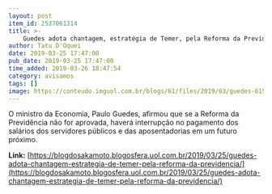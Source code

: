```yaml
---
layout: post
item_id: 2537061314
title: >-
    Guedes adota chantagem, estratégia de Temer, pela Reforma da Previdência
author: Tatu D'Oquei
date: 2019-03-25 17:47:00
pub_date: 2019-03-25 17:47:00
time_added: 2019-03-26 18:47:54
category: avisamos
tags: []
image: https://conteudo.imguol.com.br/blogs/61/files/2019/03/guedes-615x300.jpg
---
```


O ministro da Economia, Paulo Guedes, afirmou que se a Reforma da Previdência não for aprovada, haverá interrupção no pagamento dos salários dos servidores públicos e das aposentadorias em um futuro próximo.

**Link:** [https://blogdosakamoto.blogosfera.uol.com.br/2019/03/25/guedes-adota-chantagem-estrategia-de-temer-pela-reforma-da-previdencia/](https://blogdosakamoto.blogosfera.uol.com.br/2019/03/25/guedes-adota-chantagem-estrategia-de-temer-pela-reforma-da-previdencia/)

